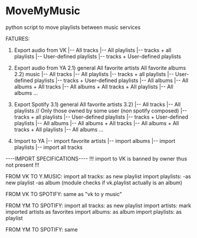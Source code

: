 # MoveMyMusic
python script to move playlists between music services

FATURES:

1) Export audio from VK
    |-- All tracks
    |-- All playlists
    |-- tracks + all playlists
    |-- User-defined playlists
    |-- tracks + User-defined playlists

2) Export audio from YA
    2.1) general
        All favorite artists
        All favorite albums
    2.2) music
        |-- All tracks
        |-- All playlists
        |-- tracks + all playlists
        |-- User-defined playlists
        |-- tracks + User-defined playlists
        |-- All albums
        |-- All albums + All tracks
        |-- All albums + All tracks + All playlists
        |-- All albums
        ...
3) Export Spotify
    3.1) general
        All favorite artists
    3.2)
        |-- All tracks
        |-- All playlists // Only those owned by some user (non spotify composed)
        |-- tracks + all playlists
        |-- User-defined playlists
        |-- tracks + User-defined playlists
        |-- All albums
        |-- All albums + All tracks
        |-- All albums + All tracks + All playlists
        |-- All albums
        ...

4) Import to YA
    |-- import favorite artists
    |-- import albums
    |-- import playlists
    |-- import all tracks

----IMPORT SPECIFICATIONS----
!!! import to VK is banned by owner thus not present !!!

FROM VK TO Y.MUSIC:
    import all tracks: as new playlist
    import playlists: 
                    -as new playlist
                    -as album (module checks if vk.playlist actually is an album)
 
 FROM VK TO SPOTIFY: 
    same as "vk to y music"

FROM YM TO SPOTIFY:
    import all tracks: as new playlist
    import artists: mark imported artists as favorites
    import albums: as album
    import playlists: as playlist

FROM YM TO SPOTIFY:
    same